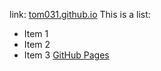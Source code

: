 
link: [tom031.github.io](https://tom031.github.io)
This is a list:

- Item 1
- Item 2
- Item 3
[GitHub Pages](https://pages.github.com/)
